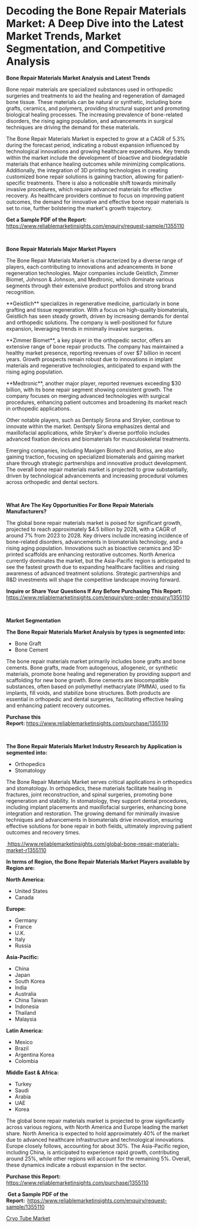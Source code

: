 <p><h1>Decoding the Bone Repair Materials Market: A Deep Dive into the Latest Market Trends, Market Segmentation, and Competitive Analysis</h1></p><p><strong>Bone Repair Materials Market Analysis and Latest Trends</strong></p>
<p><p>Bone repair materials are specialized substances used in orthopedic surgeries and treatments to aid the healing and regeneration of damaged bone tissue. These materials can be natural or synthetic, including bone grafts, ceramics, and polymers, providing structural support and promoting biological healing processes. The increasing prevalence of bone-related disorders, the rising aging population, and advancements in surgical techniques are driving the demand for these materials.</p><p>The Bone Repair Materials Market is expected to grow at a CAGR of 5.3% during the forecast period, indicating a robust expansion influenced by technological innovations and growing healthcare expenditures. Key trends within the market include the development of bioactive and biodegradable materials that enhance healing outcomes while minimizing complications. Additionally, the integration of 3D printing technologies in creating customized bone repair solutions is gaining traction, allowing for patient-specific treatments. There is also a noticeable shift towards minimally invasive procedures, which require advanced materials for effective recovery. As healthcare providers continue to focus on improving patient outcomes, the demand for innovative and effective bone repair materials is set to rise, further bolstering the market's growth trajectory.</p></p>
<p><strong>Get a Sample PDF of the Report:&nbsp;</strong> <a href="https://www.reliablemarketinsights.com/enquiry/request-sample/1355110?utm_campaign=2935&utm_medium=2&utm_source=Github&utm_content=ia&utm_term=04032025&utm_id=bone-repair-materials">https://www.reliablemarketinsights.com/enquiry/request-sample/1355110</a></p>
<p>&nbsp;</p>
<p><strong>Bone Repair Materials Major Market Players</strong></p>
<p><p>The Bone Repair Materials Market is characterized by a diverse range of players, each contributing to innovations and advancements in bone regeneration technologies. Major companies include Geistlich, Zimmer Biomet, Johnson & Johnson, and Medtronic, which dominate various segments through their extensive product portfolios and strong brand recognition. </p><p>**Geistlich** specializes in regenerative medicine, particularly in bone grafting and tissue regeneration. With a focus on high-quality biomaterials, Geistlich has seen steady growth, driven by increasing demands for dental and orthopedic solutions. The company is well-positioned for future expansion, leveraging trends in minimally invasive surgeries.</p><p>**Zimmer Biomet**, a key player in the orthopedic sector, offers an extensive range of bone repair products. The company has maintained a healthy market presence, reporting revenues of over $7 billion in recent years. Growth prospects remain robust due to innovations in implant materials and regenerative technologies, anticipated to expand with the rising aging population.</p><p>**Medtronic**, another major player, reported revenues exceeding $30 billion, with its bone repair segment showing consistent growth. The company focuses on merging advanced technologies with surgical procedures, enhancing patient outcomes and broadening its market reach in orthopedic applications.</p><p>Other notable players, such as Dentsply Sirona and Stryker, continue to innovate within the market. Dentsply Sirona emphasizes dental and maxillofacial applications, while Stryker's diverse portfolio includes advanced fixation devices and biomaterials for musculoskeletal treatments.</p><p>Emerging companies, including Maxigen Biotech and Botiss, are also gaining traction, focusing on specialized biomaterials and gaining market share through strategic partnerships and innovative product development. The overall bone repair materials market is projected to grow substantially, driven by technological advancements and increasing procedural volumes across orthopedic and dental sectors.</p></p>
<p>&nbsp;</p>
<p><strong>What Are The Key Opportunities For Bone Repair Materials Manufacturers?</strong></p>
<p><p>The global bone repair materials market is poised for significant growth, projected to reach approximately $4.5 billion by 2028, with a CAGR of around 7% from 2023 to 2028. Key drivers include increasing incidence of bone-related disorders, advancements in biomaterials technology, and a rising aging population. Innovations such as bioactive ceramics and 3D-printed scaffolds are enhancing restorative outcomes. North America currently dominates the market, but the Asia-Pacific region is anticipated to see the fastest growth due to expanding healthcare facilities and rising awareness of advanced treatment solutions. Strategic partnerships and R&D investments will shape the competitive landscape moving forward.</p></p>
<p><strong>Inquire or Share Your Questions If Any Before Purchasing This Report:</strong> <a href="https://www.reliablemarketinsights.com/enquiry/pre-order-enquiry/1355110?utm_campaign=2935&utm_medium=2&utm_source=Github&utm_content=ia&utm_term=04032025&utm_id=bone-repair-materials">https://www.reliablemarketinsights.com/enquiry/pre-order-enquiry/1355110</a></p>
<p>&nbsp;</p>
<p><strong>Market Segmentation</strong></p>
<p><strong>The Bone Repair Materials Market Analysis by types is segmented into:</strong></p>
<p><ul><li>Bone Graft</li><li>Bone Cement</li></ul></p>
<p><p>The bone repair materials market primarily includes bone grafts and bone cements. Bone grafts, made from autogenous, allogeneic, or synthetic materials, promote bone healing and regeneration by providing support and scaffolding for new bone growth. Bone cements are biocompatible substances, often based on polymethyl methacrylate (PMMA), used to fix implants, fill voids, and stabilize bone structures. Both products are essential in orthopedic and dental surgeries, facilitating effective healing and enhancing patient recovery outcomes.</p></p>
<p><strong>Purchase this Report:&nbsp;</strong><a href="https://www.reliablemarketinsights.com/purchase/1355110?utm_campaign=2935&utm_medium=2&utm_source=Github&utm_content=ia&utm_term=04032025&utm_id=bone-repair-materials">https://www.reliablemarketinsights.com/purchase/1355110</a></p>
<p>&nbsp;</p>
<p><strong>The Bone Repair Materials Market Industry Research by Application is segmented into:</strong></p>
<p><ul><li>Orthopedics</li><li>Stomatology</li></ul></p>
<p><p>The Bone Repair Materials Market serves critical applications in orthopedics and stomatology. In orthopedics, these materials facilitate healing in fractures, joint reconstruction, and spinal surgeries, promoting bone regeneration and stability. In stomatology, they support dental procedures, including implant placements and maxillofacial surgeries, enhancing bone integration and restoration. The growing demand for minimally invasive techniques and advancements in biomaterials drive innovation, ensuring effective solutions for bone repair in both fields, ultimately improving patient outcomes and recovery times.</p></p>
<p><a href="https://www.reliablemarketinsights.com/global-bone-repair-materials-market-r1355110?utm_campaign=2935&utm_medium=2&utm_source=Github&utm_content=ia&utm_term=04032025&utm_id=bone-repair-materials">&nbsp;https://www.reliablemarketinsights.com/global-bone-repair-materials-market-r1355110</a></p>
<p><strong>In terms of Region, the Bone Repair Materials Market Players available by Region are:</strong></p>
<p>
    <p> <strong> North America: </strong>
        <ul>
            <li>United States</li>
            <li>Canada</li>
        </ul>
        </p> 
    <p> <strong> Europe: </strong>
        <ul>
            <li>Germany</li>
            <li>France</li>
            <li>U.K.</li>
            <li>Italy</li>
            <li>Russia</li>
        </ul>
        </p> 
    <p> <strong> Asia-Pacific: </strong>
        <ul>
            <li>China</li>
            <li>Japan</li>
            <li>South Korea</li>
            <li>India</li>
            <li>Australia</li>
            <li>China Taiwan</li>
            <li>Indonesia</li>
            <li>Thailand</li>
            <li>Malaysia</li>
        </ul>
        </p> 
    <p> <strong> Latin America: </strong>
        <ul>
            <li>Mexico</li>
            <li>Brazil</li>
            <li>Argentina Korea</li>
            <li>Colombia</li>
        </ul>
        </p> 
    <p> <strong> Middle East & Africa: </strong>
        <ul>
            <li>Turkey</li>
            <li>Saudi</li>
            <li>Arabia</li>
            <li>UAE</li>
            <li>Korea</li>
        </ul>
    </p>
    </p>
<p><p>The global bone repair materials market is projected to grow significantly across various regions, with North America and Europe leading the market share. North America is expected to hold approximately 40% of the market due to advanced healthcare infrastructure and technological innovations. Europe closely follows, accounting for about 30%. The Asia-Pacific region, including China, is anticipated to experience rapid growth, contributing around 25%, while other regions will account for the remaining 5%. Overall, these dynamics indicate a robust expansion in the sector.</p></p>
<p><strong>Purchase this Report: </strong><a href="https://www.reliablemarketinsights.com/purchase/1355110?utm_campaign=2935&utm_medium=2&utm_source=Github&utm_content=ia&utm_term=04032025&utm_id=bone-repair-materials">https://www.reliablemarketinsights.com/purchase/1355110</a></p>
<p>&nbsp;<strong>Get a Sample PDF of the Report:&nbsp;&nbsp;</strong><a href="https://www.reliablemarketinsights.com/enquiry/request-sample/1355110?utm_campaign=2935&utm_medium=2&utm_source=Github&utm_content=ia&utm_term=04032025&utm_id=bone-repair-materials">https://www.reliablemarketinsights.com/enquiry/request-sample/1355110</a></p>
<p><strong></strong></p>
<p><p><a href="https://github.com/birbamanan03/Market-Research-Report-List-1/blob/main/cryo-tube-market.md?utm_campaign=2935&utm_medium=2&utm_source=Github&utm_content=ia&utm_term=04032025&utm_id=bone-repair-materials">Cryo Tube Market</a></p></p>